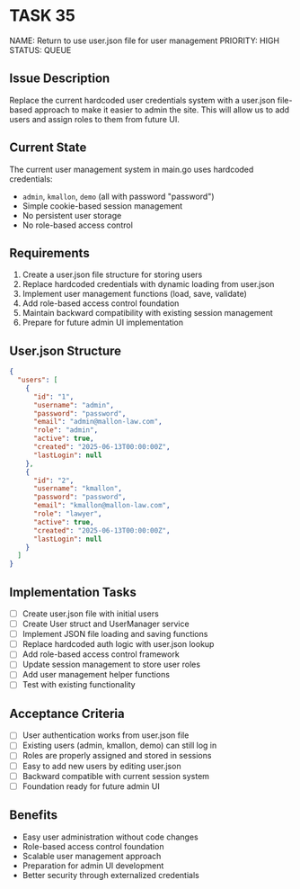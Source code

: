 # TASK 35

NAME: Return to use user.json file for user management
PRIORITY: HIGH
STATUS: QUEUE

## Issue Description
Replace the current hardcoded user credentials system with a user.json file-based approach to make it easier to admin the site. This will allow us to add users and assign roles to them from future UI.

## Current State
The current user management system in main.go uses hardcoded credentials:
- `admin`, `kmallon`, `demo` (all with password "password")
- Simple cookie-based session management
- No persistent user storage
- No role-based access control

## Requirements
1. Create a user.json file structure for storing users
2. Replace hardcoded credentials with dynamic loading from user.json
3. Implement user management functions (load, save, validate)
4. Add role-based access control foundation
5. Maintain backward compatibility with existing session management
6. Prepare for future admin UI implementation

## User.json Structure
```json
{
  "users": [
    {
      "id": "1",
      "username": "admin",
      "password": "password", 
      "email": "admin@mallon-law.com",
      "role": "admin",
      "active": true,
      "created": "2025-06-13T00:00:00Z",
      "lastLogin": null
    },
    {
      "id": "2", 
      "username": "kmallon",
      "password": "password",
      "email": "kmallon@mallon-law.com", 
      "role": "lawyer",
      "active": true,
      "created": "2025-06-13T00:00:00Z",
      "lastLogin": null
    }
  ]
}
```

## Implementation Tasks
- [ ] Create user.json file with initial users
- [ ] Create User struct and UserManager service
- [ ] Implement JSON file loading and saving functions
- [ ] Replace hardcoded auth logic with user.json lookup
- [ ] Add role-based access control framework
- [ ] Update session management to store user roles
- [ ] Add user management helper functions
- [ ] Test with existing functionality

## Acceptance Criteria
- [ ] User authentication works from user.json file
- [ ] Existing users (admin, kmallon, demo) can still log in
- [ ] Roles are properly assigned and stored in sessions
- [ ] Easy to add new users by editing user.json
- [ ] Backward compatible with current session system
- [ ] Foundation ready for future admin UI

## Benefits
- Easy user administration without code changes
- Role-based access control foundation
- Scalable user management approach
- Preparation for admin UI development
- Better security through externalized credentials